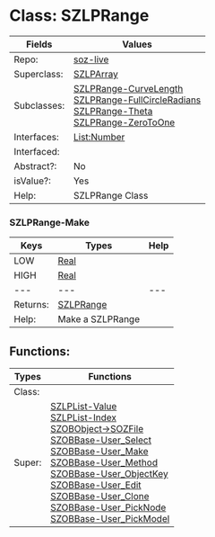 
# Class:	SZLPRange

| Fields | Values |
| --------- | --------- |
| Repo: | [soz-live](/repos/soz-live.html) |
| Superclass: | [SZLPArray](SZLPArray.html) |
| Subclasses: | [SZLPRange-CurveLength](SZLPRange-CurveLength.html) <br> [SZLPRange-FullCircleRadians](SZLPRange-FullCircleRadians.html) <br> [SZLPRange-Theta](SZLPRange-Theta.html) <br> [SZLPRange-ZeroToOne](SZLPRange-ZeroToOne.html) |
| Interfaces: | [List:Number](List:Number.html) |
| Interfaced: |  |
| Abstract?: | No |
| isValue?: | Yes |
| Help: | SZLPRange Class |

### SZLPRange-Make

| Keys | Types | Help |
| --------- | --------- | --------- |
| LOW | [Real](Real.html) |  |
| HIGH | [Real](Real.html) |  |
| --- | --- | --- |
| Returns: | [SZLPRange](SZLPRange.html) |
| Help: | Make a SZLPRange |


## Functions:

| Types | Functions |
| --------- | --------- |
| Class: |  |
| Super: | [SZLPList-Value](SZLPList.html) <br> [SZLPList-Index](SZLPList.html) <br> [SZOBObject->SOZFile](SZOBObject.html) <br> [SZOBBase-User_Select](SZOBBase.html) <br> [SZOBBase-User_Make](SZOBBase.html) <br> [SZOBBase-User_Method](SZOBBase.html) <br> [SZOBBase-User_ObjectKey](SZOBBase.html) <br> [SZOBBase-User_Edit](SZOBBase.html) <br> [SZOBBase-User_Clone](SZOBBase.html) <br> [SZOBBase-User_PickNode](SZOBBase.html) <br> [SZOBBase-User_PickModel](SZOBBase.html) |


